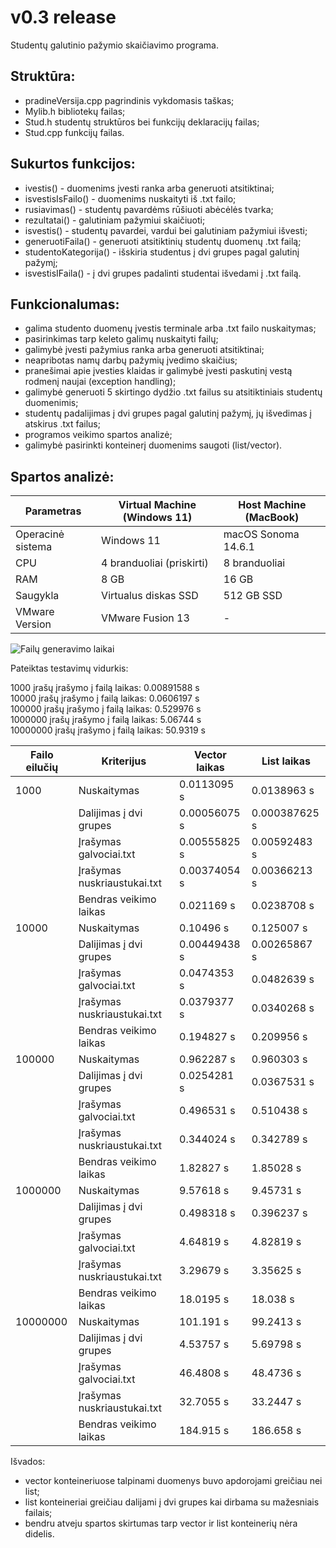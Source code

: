 # v0.3 release

Studentų galutinio pažymio skaičiavimo programa.

## Struktūra:
- pradineVersija.cpp pagrindinis vykdomasis taškas;
- Mylib.h bibliotekų failas;
- Stud.h studentų struktūros bei funkcijų deklaracijų failas;
- Stud.cpp funkcijų failas.

## Sukurtos funkcijos:
- ivestis() - duomenims įvesti ranka arba generuoti atsitiktinai;
- isvestisIsFailo() - duomenims nuskaityti iš .txt failo;
- rusiavimas() - studentų pavardėms rūšiuoti abėcėlės tvarka;
- rezultatai() - galutiniam pažymiui skaičiuoti;
- isvestis() - studentų pavardei, vardui bei galutiniam pažymiui išvesti;
- generuotiFaila() - generuoti atsitiktinių studentų duomenų .txt failą;
- studentoKategorija() - išskiria studentus į dvi grupes pagal galutinį pažymį;
- isvestisIFaila() - į dvi grupes padalinti studentai išvedami į .txt failą.

## Funkcionalumas:
- galima studento duomenų įvestis terminale arba .txt failo nuskaitymas;
- pasirinkimas tarp keleto galimų nuskaityti failų;
- galimybė įvesti pažymius ranka arba generuoti atsitiktinai;
- neapribotas namų darbų pažymių įvedimo skaičius;
- pranešimai apie įvesties klaidas ir galimybė įvesti paskutinį vestą rodmenį naujai (exception handling);
- galimybė generuoti 5 skirtingo dydžio .txt failus su atsitiktiniais studentų duomenimis;
- studentų padalijimas į dvi grupes pagal galutinį pažymį, jų išvedimas į atskirus .txt failus;
- programos veikimo spartos analizė;
- galimybė pasirinkti konteinerį duomenims saugoti (list/vector).

## Spartos analizė:

|Parametras          |Virtual Machine (Windows 11)          |Host Machine (MacBook)           |
|--------------------|--------------------------------------|---------------------------------|
|Operacinė sistema   | Windows 11                           | macOS Sonoma 14.6.1             |
|CPU                 | 4 branduoliai (priskirti)            | 8 branduoliai                   |
|RAM                 | 8 GB                                 | 16 GB                           |
|Saugykla            | Virtualus diskas SSD                 | 512 GB SSD                      |
|VMware Version      | VMware Fusion 13                     | -                               |  


![Failų generavimo laikai](pradineVersija/generavimas.png)

Pateiktas testavimų vidurkis:

1000 įrašų įrašymo į failą laikas: 0.00891588 s  
10000 įrašų įrašymo į failą laikas: 0.0606197 s  
100000 įrašų įrašymo į failą laikas: 0.529976 s  
1000000 įrašų įrašymo į failą laikas: 5.06744 s  
10000000 įrašų įrašymo į failą laikas: 50.9319 s  

|Failo eilučių  |Kriterijus                 |Vector laikas    |List laikas     |
|---------------|---------------------------|-----------------|----------------|
|1000           |Nuskaitymas                |0.0113095 s      |0.0138963 s     |
|               |Dalijimas į dvi grupes     |0.00056075 s     |0.000387625 s   |
|               |Įrašymas galvociai.txt     |0.00555825 s     |0.00592483 s    |
|               |Įrašymas nuskriaustukai.txt|0.00374054 s     |0.00366213 s    |
|               |Bendras veikimo laikas     |0.021169 s       |0.0238708 s     |
|10000          |Nuskaitymas                |0.10496 s        |0.125007 s      |
|               |Dalijimas į dvi grupes     |0.00449438 s     |0.00265867 s    |
|               |Įrašymas galvociai.txt     |0.0474353 s      |0.0482639 s     |
|               |Įrašymas nuskriaustukai.txt|0.0379377 s      |0.0340268 s     |
|               |Bendras veikimo laikas     |0.194827 s       |0.209956 s      |
|100000         |Nuskaitymas                |0.962287 s       |0.960303 s      |
|               |Dalijimas į dvi grupes     |0.0254281 s      |0.0367531 s     |
|               |Įrašymas galvociai.txt     |0.496531 s       |0.510438 s      |
|               |Įrašymas nuskriaustukai.txt|0.344024 s       |0.342789 s      |
|               |Bendras veikimo laikas     |1.82827 s        |1.85028 s       |
|1000000        |Nuskaitymas                |9.57618 s        |9.45731 s       |
|               |Dalijimas į dvi grupes     |0.498318 s       |0.396237 s      |
|               |Įrašymas galvociai.txt     |4.64819 s        |4.82819 s       |
|               |Įrašymas nuskriaustukai.txt|3.29679 s        |3.35625 s       |
|               |Bendras veikimo laikas     |18.0195 s        |18.038 s        |
|10000000       |Nuskaitymas                |101.191 s        |99.2413 s       |
|               |Dalijimas į dvi grupes     |4.53757 s        |5.69798 s       |
|               |Įrašymas galvociai.txt     |46.4808 s        |48.4736 s       |
|               |Įrašymas nuskriaustukai.txt|32.7055 s        |33.2447 s       |
|               |Bendras veikimo laikas     |184.915 s        |186.658 s       |  

Išvados:
- vector konteineriuose talpinami duomenys buvo apdorojami greičiau nei list;
- list konteineriai greičiau dalijami į dvi grupes kai dirbama su mažesniais failais;
- bendru atveju spartos skirtumas tarp vector ir list konteinerių nėra didelis.
